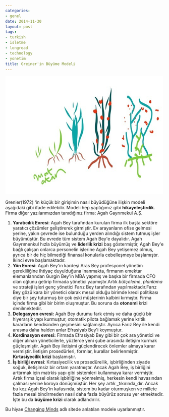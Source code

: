 ```yaml
---
categories:
- genel
date: 2014-11-30
layout: post
tags:
- turkish
- isletme
- longread
- technology
- yonetim
title: Greiner'in Büyüme Modeli
---
```


![](/images/tumblr_inline_nfui33sPcs1r4exmc.jpg)

Grenier(1972) ‘in küçük bir girişimin nasıl büyüdüğüne ilişkin modeli aşağıdaki gibi ifade edilebilir. Modeli hep yaptığımız gibi **hikayeleştirdik**. Firma diğer yazılarımızdan tanıdığınız firma: Agah Gayrımekul A.Ş.

1. **Yaratıcılık Evresi**: Agah Bey tarafından kurulan firma ilk başta sektöre yaratıcı çözümler geliştirerek girmiştir. Ev arayanların ofise gelmesi yerine, yakın çevrede ise bulunduğu yerden alındığı sistem tutmuş işler büyümüştür. Bu evrede tüm sistem Agah Bey'e dayalıdır. Agah Gayrımenkul hızla büyümüş ve **liderlik krizi** baş göstermiştir, Agah Bey'e bağlı çalışan onlarca personelin işlerine Agah Bey yetişemez olmuş, ayrıca bir de hiç bilmediği finansal konularla cebelleşmeye başlamıştır. İkinci evre başlamaktadır.
2. **Yön Evresi**: Agah Bey'in kardeşi Aras Bey profesyonel yönetim gerekliliğine ihtiyaç duyulduğuna inanmakta, firmanın emektar elemanlarından Gurgin Bey'in MBA yapmış ve başka bir firmada CFO olan oğlunu getirip firmada yönetici yapmıştır.Artık _bütçeleme_, _planlama_ ve strateji işleri genç yönetici Farız Bey tarafından yapılmaktadır.Farız Bey gözü kara bir yönetici olarak mesul olduğu birimde kredi politikası diye bir şey tuturmuş bir çok eski müşterinin kalbini kırmıştır. Firma içinde firma gibi bir birim oluşmuştur. Bu soruna da **otonomi** krizi denilmektedir.
3. **Delegasyon evresi:** Agah Bey durumu fark etmiş ve daha güçlü bir hiyerarşik yapı kurmuştur, otomatik pilota bağlamak yerine kritik kararların kendisinden geçmesini sağlamıştır. Ayrıca Farız Bey ile kendi arasına daha halden anlar Efrasiyab Bey'i koymuştur.
4. **Kordinasyon evresi:** Firmada Efrasiyab Bey gibi bir çok ara yönetici ve diğer alınan yöneticilerle, yüzlerce yeni şube arasında iletişim kurmak güçleşmiştir. Agah Bey iletişimi güçlendirecek önlemler almaya karar vermiştir. İletişim prosedürleri, formlar, kurallar belirlenmiştir. **Kırtasiyecilik krizi** başlamıştır.
5. **İş birliği evresi**: Kırtasiyecilik ve prosedürellik, işbirliğinden ziyade soğuk, iletişimsiz bir ortam yaratmıştır. Ancak Agah Bey, iş birliğini arttırmak için matrkis yapı gibi sistemleri kullanmaya karar vermiştir. Artık firma içsel olarak işbirliğine yönmelmiş, herkesin kendi havasından çalması yerine koroya dönüşmüştür. Her şey artık _tıkırında_dır. Ancak bu kez Agah Bey'in kafasında, sistem bu kadar oturmuşken ve millete fazla mesai bindirmeden nasıl daha fazla büyürüz sorusu yer etmektedir. İşte bu da **büyüme krizi** olarak adlandırılır.

Bu hiyae [Changing Minds](http://changingminds.org/disciplines/change_management/organization_design/greiner_model.htm) adlı sitede anlatılan modele uyarlanmıştır.
